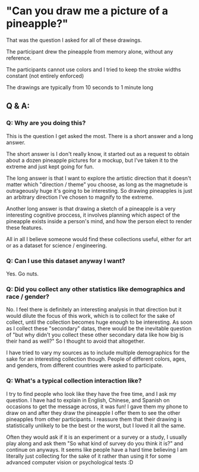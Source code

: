 # "Can you draw me a picture of a pineapple?"

That was the question I asked for all of these drawings. 

The participant drew the pineapple from memory alone, without any reference. 

The participants cannot use colors and I tried to keep the stroke widths constant (not entirely enforced)

The drawings are typically from 10 seconds to 1 minute long


## Q & A:

### Q: Why are you doing this?

This is the question I get asked the most. There is a short answer and a long
answer.

The short answer is I don't really know, it started out as a request to obtain
about a dozen pineapple pictures for a mockup, but I've taken it to the extreme
and just kept going for fun.

The long answer is that I want to explore the artistic direction that it
doesn't matter which "direction / theme" you choose, as long as the magnetude
is outrageously huge it's going to be interesting. So drawing pineapples is
just an arbitrary direction I've chosen to magnify to the extreme.

Another long answer is that drawing a sketch of a pineapple is a very
interesting cognitive proccess, it involves planning which aspect of the
pineapple exists inside a person's mind, and how the person elect to render
these features. 

All in all I believe someone would find these collections useful, either for
art or as a dataset for science / engineering.

### Q: Can I use this dataset anyway I want?

Yes. Go nuts.

### Q: Did you collect any other statistics like demographics and race / gender?

No. I feel there is definitely an interesting analysis in that direction but it
would dilute the focus of this work, which is to collect for the sake of
collect, until the collection becomes huge enough to be interesting. As soon
as I collect these "secondary" datas, there would be the inevitable question of 
"but why didn't you collect these other secondary data like how big is their hand
as well?" So I thought to avoid that altogether.

I have tried to vary my sources as to include multiple demographics for the
sake for an interesting collection though. People of different colors, ages,
and genders, from different countries were asked to participate.

### Q: What's a typical collection interaction like?

I try to find people who look like they have the free time, and I ask my
question. I have had to explain in English, Chinese, and Spanish on occasions
to get the message across, it was fun!  I gave them my phone to draw on and
after they draw the pineapple I offer them to see the other pineapples from
other participants. I reassure them that their drawing is statistically
unlikely to be the best or the worst, but I loved it all the same.

Often they would ask if it is an experiment or a survey or a study, I usually
play along and ask them "So what kind of survey do you think it is?" and continue on
anyways. It seems like people have a hard time believing I am literally just collecting
for the sake of it rather than using it for some advanced computer vision or psychological
tests :D
